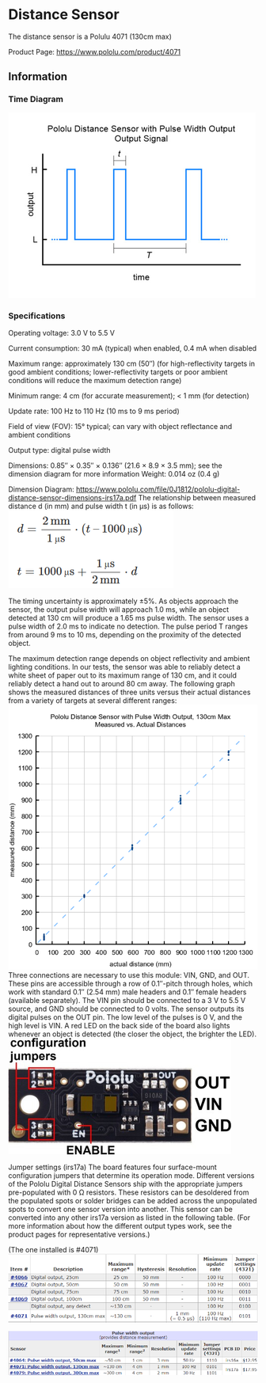 # Distance Sensor
The distance sensor is a Polulu 4071 (130cm max)

Product Page: https://www.pololu.com/product/4071


## Information
### Time Diagram
![alt text](image-1.png)
### Specifications
Operating voltage: 3.0 V to 5.5 V

Current consumption: 30 mA (typical) when enabled, 0.4 mA when disabled

Maximum range: approximately 130 cm (50″) (for high-reflectivity targets in good ambient conditions; lower-reflectivity targets or poor ambient conditions will reduce the maximum detection range)

Minimum range: 4 cm (for accurate measurement); < 1 mm (for detection)

Update rate: 100 Hz to 110 Hz (10 ms to 9 ms period)

Field of view (FOV): 15° typical; can vary with object reflectance and ambient conditions

Output type: digital pulse width

Dimensions: 0.85″ × 0.35″ × 0.136″ (21.6 × 8.9 × 3.5 mm); see the dimension diagram for more information
Weight: 0.014 oz (0.4 g)

Dimension Diagram: https://www.pololu.com/file/0J1812/pololu-digital-distance-sensor-dimensions-irs17a.pdf
The relationship between measured distance d (in mm) and pulse width t (in µs) is as follows:
![alt text](image-2.png)

The timing uncertainty is approximately ±5%. As objects approach the sensor, the output pulse width will approach 1.0 ms, while an object detected at 130 cm will produce a 1.65 ms pulse width. The sensor uses a pulse width of 2.0 ms to indicate no detection. The pulse period T ranges from around 9 ms to 10 ms, depending on the proximity of the detected object.

The maximum detection range depends on object reflectivity and ambient lighting conditions. In our tests, the sensor was able to reliably detect a white sheet of paper out to its maximum range of 130 cm, and it could reliably detect a hand out to around 80 cm away. The following graph shows the measured distances of three units versus their actual distances from a variety of targets at several different ranges:
![alt text](image.png)
Three connections are necessary to use this module: VIN, GND, and OUT. These pins are accessible through a row of 0.1″-pitch through holes, which work with standard 0.1″ (2.54 mm) male headers and 0.1″ female headers (available separately). The VIN pin should be connected to a 3 V to 5.5 V source, and GND should be connected to 0 volts. The sensor outputs its digital pulses on the OUT pin. The low level of the pulses is 0 V, and the high level is VIN. A red LED on the back side of the board also lights whenever an object is detected (the closer the object, the brighter the LED).
![alt text](image-3.png)

Jumper settings (irs17a)
The board features four surface-mount configuration jumpers that determine its operation mode. Different versions of the Pololu Digital Distance Sensors ship with the appropriate jumpers pre-populated with 0 Ω resistors. These resistors can be desoldered from the populated spots or solder bridges can be added across the unpopulated spots to convert one sensor version into another. This sensor can be converted into any other irs17a version as listed in the following table. (For more information about how the different output types work, see the product pages for representative versions.)

(The one installed is #4071)
![alt text](image-4.png)

![alt text](image-5.png)
